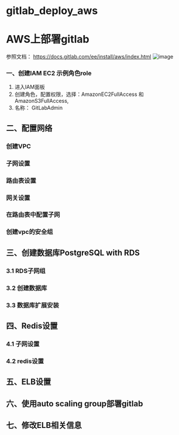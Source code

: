# gitlab_deploy_aws
# AWS上部署gitlab
参照文档：
https://docs.gitlab.com/ee/install/aws/index.html
![image](http://note.youdao.com/yws/res/4444/6FD16BA3A7A046DABB1377ACCFE939A1)
### 一、创建IAM EC2 示例角色role
1. 进入IAM面板
2. 创建角色，配置权限，选择：AmazonEC2FullAccess 和AmazonS3FullAccess,
3. 名称： GitLabAdmin


## 二、配置网络

### 创建VPC

### 子网设置

### 路由表设置

### 网关设置

### 在路由表中配置子网

### 创建vpc的安全组

## 三、创建数据库PostgreSQL with RDS

### 3.1 RDS子网组

### 3.2 创建数据库

### 3.3 数据库扩展安装

## 四、Redis设置

### 4.1 子网设置

### 4.2 redis设置

## 五、ELB设置

## 六、使用auto scaling group部署gitlab

## 七、修改ELB相关信息
